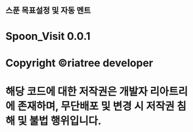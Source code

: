 ## 스푼 목표설정 및 자동 멘트 
# Spoon_Visit 0.0.1 



# Copyright ©riatree developer
# 해당 코드에 대한 저작권은 개발자 리아트리에 존재하며, 무단배포 및 변경 시 저작권 침해 및 불법 행위입니다.  

